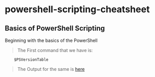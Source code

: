 # powershell-scripting-cheatsheet
<!---
[Reference Lecture 1](https://youtu.be/I4SFymp1dcE?t=16)
--->

##  Basics of PowerShell Scripting
Beginning with the basics of the PowerShell
> The First command that we have is:
``` 
    $PSVersionTable
```
> The Output for the same is [here](./Lecture_1/1_PowerShellVersion.png)